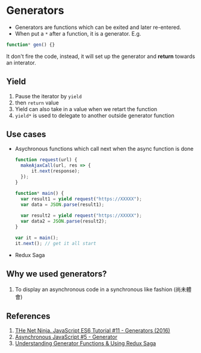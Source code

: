 # Generators

+ Generators are functions which can be exited and later re-entered.
+ When put a `*` after a function, it is a generator.
  E.g.

```javascript
function* gen() {} 
```

It don't fire the code, instead, it will set up the generator and **return** towards an interator.

## Yield

1. Pause the iterator by `yield`
2. then `return` value
3. Yield can also take in a value when we retart the function
4. `yield*` is used to delegate to another outside generator function

## Use cases

+ Asychronous functions which call next when the async function is done

  ```javascript
  function request(url) {
    makeAjaxCall(url, res => {
    	it.next(response); 
    });
  }
  
  function* main() {
    var result1 = yield request("https://XXXXX");
    var data = JSON.parse(result1);
    
    var result2 = yield request("https://XXXXX");
    var data2 = JSON.parse(result2);
  }
  
  var it = main();
  it.next(); // get it all start
  ```

+ Redux Saga

## Why we used generators?

1. To display an asynchronous code in a synchronous like fashion (尚未體會) 

## References

1. [THe Net Ninja. JavaScript ES6 Tutorial #11 - Generators (2016)](https://youtu.be/Ojis8iFIjDQ)
2. [Asynchronous JavaScript #5 - Generator](https://youtu.be/pnS2lBQuLGc)
3. [Understanding Generator Functions & Using Redux Saga](https://youtu.be/o3A9EvMspig)

